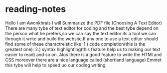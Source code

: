 # reading-notes
Hello I am Awonkhrais
I will Summarize the PDF file (Choosing A Text Editor)
There are many tybe of text editor for coding and the best tybe depend on the person what he prefers,so we can say the text editor its a tool we can through it write and build the website.If any one to use a text editor should find some of these charactreistic like :1.) code completion(this is the greatest one); 2.) syntax highlighting(this feature help us to making our text easier to read) and so on.
Alos there is a good feature to write the HTMl and CSS moreover there are a nice language called (shortland language) Emmet this tybe will help to speed uo our coding writing.

